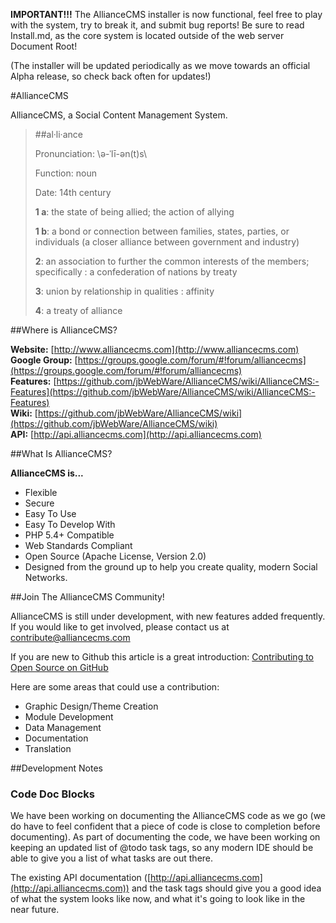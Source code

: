 **IMPORTANT!!!** The AllianceCMS installer is now functional, feel free to play with the system, try to break it, and submit bug reports! Be sure to read Install.md, as the core system is located outside of the web server Document Root!

(The installer will be updated periodically as we move towards an official Alpha release, so check back often for updates!)

#AllianceCMS

AllianceCMS, a Social Content Management System.

>##al·li·ance
>
>Pronunciation: \ə-ˈlī-ən(t)s\
>
>Function: noun
>
>Date: 14th century
>
>**1 a**: the state of being allied; the action of allying
>
>**1 b**: a bond or connection between families, states, parties, or individuals (a closer alliance between government and industry)
>
>**2**: an association to further the common interests of the members; specifically : a confederation of nations by treaty
>
>**3**: union by relationship in qualities : affinity
>
>**4**: a treaty of alliance

##Where is AllianceCMS?

**Website:** [http://www.alliancecms.com](http://www.alliancecms.com)  
**Google Group:** [https://groups.google.com/forum/#!forum/alliancecms](https://groups.google.com/forum/#!forum/alliancecms)  
**Features:** [https://github.com/jbWebWare/AllianceCMS/wiki/AllianceCMS:-Features](https://github.com/jbWebWare/AllianceCMS/wiki/AllianceCMS:-Features)  
**Wiki:** [https://github.com/jbWebWare/AllianceCMS/wiki](https://github.com/jbWebWare/AllianceCMS/wiki)  
**API:** [http://api.alliancecms.com](http://api.alliancecms.com)

##What Is AllianceCMS?

**AllianceCMS is...**

* Flexible
* Secure
* Easy To Use
* Easy To Develop With
* PHP 5.4+ Compatible
* Web Standards Compliant
* Open Source (Apache License, Version 2.0)
* Designed from the ground up to help you create quality, modern Social Networks.

##Join The AllianceCMS Community!

AllianceCMS is still under development, with new features added frequently. If you would like to get involved, please contact us at [contribute@alliancecms.com](mailto:contribute@alliancecms.com)

If you are new to Github this article is a great introduction: [Contributing to Open Source on GitHub](https://guides.github.com/overviews/os-contributing/)

Here are some areas that could use a contribution:

* Graphic Design/Theme Creation
* Module Development
* Data Management
* Documentation
* Translation

##Development Notes

### Code Doc Blocks

We have been working on documenting the AllianceCMS code as we go (we do have to feel confident that a piece of code is close to completion before documenting). As part of documenting the code, we have been working on keeping an updated list of @todo task tags, so any modern IDE should be able to give you a list of what tasks are out there.

The existing API documentation ([http://api.alliancecms.com](http://api.alliancecms.com)) and the task tags should give you a good idea of what the system looks like now, and what it's going to look like in the near future.